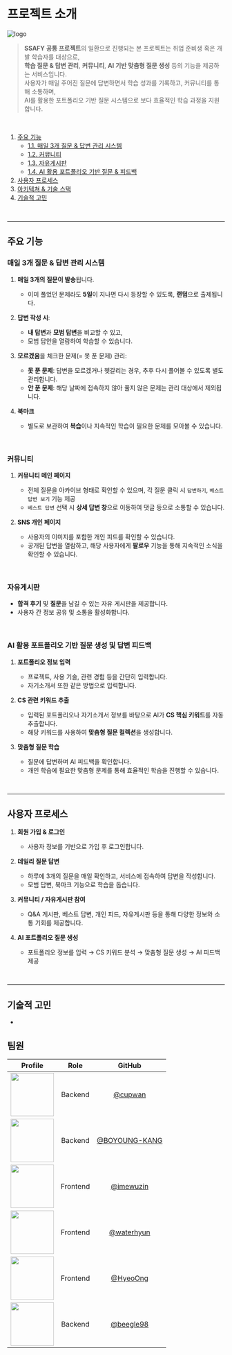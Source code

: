 # 프로젝트 소개

![logo](d3v_logo-removebg-preview.png)

> **SSAFY 공통 프로젝트**의 일환으로 진행되는 본 프로젝트는 취업 준비생 혹은 개발 학습자를 대상으로,  
> **학습 질문 & 답변 관리**, **커뮤니티**, **AI 기반 맞춤형 질문 생성** 등의 기능을 제공하는 서비스입니다.  
> 사용자가 매일 주어진 질문에 답변하면서 학습 성과를 기록하고, 커뮤니티를 통해 소통하며,  
> AI를 활용한 포트폴리오 기반 질문 시스템으로 보다 효율적인 학습 과정을 지원합니다.

<br/>

1. [주요 기능](#주요-기능)
   - [1.1. 매일 3개 질문 & 답변 관리 시스템](#매일-3개-질문--답변-관리-시스템)
   - [1.2. 커뮤니티](#커뮤니티)
   - [1.3. 자유게시판](#자유게시판)
   - [1.4. AI 활용 포트폴리오 기반 질문 & 피드백](#ai-활용-포트폴리오-기반-질문-생성-및-답변-피드백)
2. [사용자 프로세스](#사용자-프로세스)
3. [아키텍쳐 & 기술 스택](#아키텍쳐--기술스택)
4. [기술적 고민](#기술적-고민)

<br/>

---

## 주요 기능

### 매일 3개 질문 & 답변 관리 시스템

1. **매일 3개의 질문이 발송**됩니다.

   - 이미 풀었던 문제라도 **5일**이 지나면 다시 등장할 수 있도록, **랜덤**으로 출제됩니다.

2. **답변 작성 시**:

   - **내 답변**과 **모범 답변**을 비교할 수 있고,
   - 모범 답안을 열람하여 학습할 수 있습니다.

3. **모르겠음**을 체크한 문제(= 못 푼 문제) 관리:

   - **못 푼 문제**: 답변을 모르겠거나 헷갈리는 경우, 추후 다시 풀어볼 수 있도록 별도 관리합니다.
   - **안 푼 문제**: 해당 날짜에 접속하지 않아 풀지 않은 문제는 관리 대상에서 제외됩니다.

4. **북마크**
   - 별도로 보관하여 **복습**이나 지속적인 학습이 필요한 문제를 모아볼 수 있습니다.

<br/>

### 커뮤니티

1. **커뮤니티 메인 페이지**

   - 전체 질문을 아카이브 형태로 확인할 수 있으며, 각 질문 클릭 시 `답변하기`, `베스트 답변 보기` 기능 제공
   - `베스트 답변` 선택 시 **상세 답변 창**으로 이동하여 댓글 등으로 소통할 수 있습니다.

2. **SNS 개인 페이지**
   - 사용자의 이미지를 포함한 개인 피드를 확인할 수 있습니다.
   - 공개된 답변을 열람하고, 해당 사용자에게 **팔로우** 기능을 통해 지속적인 소식을 확인할 수 있습니다.

<br/>

### 자유게시판

- **합격 후기** 및 **질문**을 남길 수 있는 자유 게시판을 제공합니다.
- 사용자 간 정보 공유 및 소통을 활성화합니다.

<br/>

### AI 활용 포트폴리오 기반 질문 생성 및 답변 피드백

1. **포트폴리오 정보 입력**

   - 프로젝트, 사용 기술, 관련 경험 등을 간단히 입력합니다.
   - 자기소개서 또한 같은 방법으로 입력합니다.

2. **CS 관련 키워드 추출**

   - 입력된 포트폴리오나 자기소개서 정보를 바탕으로 AI가 **CS 핵심 키워드**를 자동 추출합니다.
   - 해당 키워드를 사용하여 **맞춤형 질문 컬렉션**을 생성합니다.

3. **맞춤형 질문 학습**
   - 질문에 답변하며 AI 피드백을 확인합니다.
   - 개인 학습에 필요한 맞춤형 문제를 통해 효율적인 학습을 진행할 수 있습니다.

<br/>

---

## 사용자 프로세스

1. **회원 가입 & 로그인**

   - 사용자 정보를 기반으로 가입 후 로그인합니다.

2. **데일리 질문 답변**

   - 하루에 3개의 질문을 매일 확인하고, 서비스에 접속하여 답변을 작성합니다.
   - 모범 답변, 북마크 기능으로 학습을 돕습니다.

3. **커뮤니티 / 자유게시판 참여**

   - Q&A 게시판, 베스트 답변, 개인 피드, 자유게시판 등을 통해 다양한 정보와 소통 기회를 제공합니다.

4. **AI 포트폴리오 질문 생성**
   - 포트폴리오 정보를 입력 → CS 키워드 분석 → 맞춤형 질문 생성 → AI 피드백 제공

<br/>

---

## 기술적 고민

- 

## 팀원
	
| Profile | Role | GitHub |
|:---:|:---:|:---:|
| <img src="https://avatars.githubusercontent.com/cup-wan" width="100"> | Backend | [@cupwan](https://github.com/cup-wan) |
| <img src="https://avatars.githubusercontent.com/BOYOUNG-KANG" width="100"> | Backend | [@BOYOUNG-KANG](https://github.com/BOYOUNG-KANG) |
| <img src="https://avatars.githubusercontent.com/imewuzin" width="100"> | Frontend | [@imewuzin](https://github.com/imewuzin) |
| <img src="https://avatars.githubusercontent.com/waterhyun" width="100"> | Frontend | [@waterhyun](https://github.com/waterhyun) |
| <img src="https://avatars.githubusercontent.com/HyeoOng" width="100"> | Frontend | [@HyeoOng](https://github.com/HyeoOng) |
| <img src="https://avatars.githubusercontent.com/beegle98" width="100"> | Backend | [@beegle98](https://github.com/beegle98) |